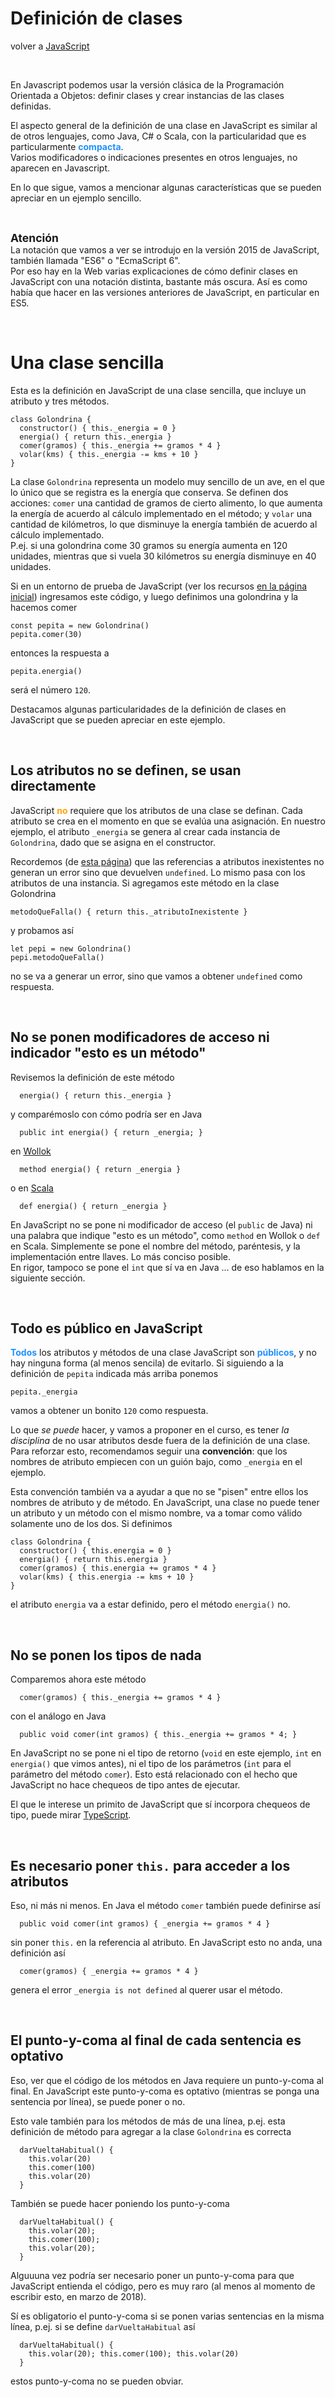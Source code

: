 # Definición de clases

volver a [JavaScript](./javascript-intro.md)

<br/>

En Javascript podemos usar la versión clásica de la Programación Orientada a Objetos: definir clases y crear instancias de las clases definidas.

El aspecto general de la definición de una clase en JavaScript es similar al de otros lenguajes, como Java, C# o Scala, con la particularidad que es particularmente <span style="color: dodgerblue">**compacta**</span>.  
Varios modificadores o indicaciones presentes en otros lenguajes, no aparecen en Javascript.  

En lo que sigue, vamos a mencionar algunas características que se pueden apreciar en un ejemplo sencillo.

<br/> 

<span style="font-size: 125%">**Atención**</span>  
La notación que vamos a ver se introdujo en la versión 2015 de JavaScript, también llamada "ES6" o "EcmaScript 6".  
Por eso hay en la Web varias explicaciones de cómo definir clases en JavaScript con una notación distinta, bastante más oscura. Así es como había que hacer en las versiones anteriores de JavaScript, en particular en ES5.

<br/> 

# Una clase sencilla

Esta es la definición en JavaScript de una clase sencilla, que incluye un atributo y tres métodos.  
```
class Golondrina {
  constructor() { this._energia = 0 }
  energia() { return this._energia }
  comer(gramos) { this._energia += gramos * 4 }
  volar(kms) { this._energia -= kms + 10 }
}
```

La clase `Golondrina` representa un modelo muy sencillo de un ave, en el que lo único que se registra es la energía que conserva. Se definen dos acciones: `comer` una cantidad de gramos de cierto alimento, lo que aumenta la energía de acuerdo al cálculo implementado en el método; y `volar` una cantidad de kilómetros, lo que disminuye la energía también de acuerdo al cálculo implementado.  
P.ej. si una golondrina come 30 gramos su energía aumenta en 120 unidades, mientras que si vuela 30 kilómetros su energía disminuye en 40 unidades.

Si en un entorno de prueba de JavaScript (ver los recursos [en la página inicial](./javascript-intro.md)) ingresamos este código, y luego definimos una golondrina y la hacemos comer 
```
const pepita = new Golondrina()
pepita.comer(30)
```
entonces la respuesta a 
```
pepita.energia()
```
será el número `120`.

Destacamos algunas particularidades de la definición de clases en JavaScript que se pueden apreciar en este ejemplo.

<br/>

## Los atributos no se definen, se usan directamente
JavaScript <span style="color: orange">**no**</span> requiere que los atributos de una clase se definan. Cada atributo se crea en el momento en que se evalúa una asignación. En nuestro ejemplo, el atributo `_energia` se genera al crear cada instancia de `Golondrina`, dado que se asigna en el constructor.

Recordemos (de [esta página](./javascript-arrays-strings-object-literals.md)) que las referencias a atributos inexistentes no generan un error sino que devuelven `undefined`. Lo mismo pasa con los atributos de una instancia. Si agregamos este método en la clase Golondrina
```
metodoQueFalla() { return this._atributoInexistente }
```
y probamos así
```
let pepi = new Golondrina()
pepi.metodoQueFalla()
```
no se va a generar un error, sino que vamos a obtener `undefined` como respuesta.

<br/>

## No se ponen modificadores de acceso ni indicador "esto es un método"
Revisemos la definición de este método
```
  energia() { return this._energia }
```
y comparémoslo con cómo podría ser en Java
```
  public int energia() { return _energia; }
```
en [Wollok](http://www.wollok.org/)
```
  method energia() { return _energia }
```
o en [Scala](https://docs.scala-lang.org/tour/classes.html)
```
  def energia() { return _energia }
```

En JavaScript no se pone ni modificador de acceso (el `public` de Java) ni una palabra que indique "esto es un método", como `method` en Wollok o `def` en Scala. Simplemente se pone el nombre del método, paréntesis, y la implementación entre llaves. Lo más conciso posible.  
En rigor, tampoco se pone el `int` que sí va en Java ... de eso hablamos en la siguiente sección.

<br/>

## Todo es público en JavaScript
<span style="color: dodgerblue">**Todos**</span> los atributos y métodos de una clase JavaScript son <span style="color: dodgerblue">**públicos**</span>, y no hay ninguna forma (al menos sencila) de evitarlo. Si siguiendo a la definición de `pepita` indicada más arriba ponemos
```
pepita._energia
```
vamos a obtener un bonito `120` como respuesta. 

Lo que *se puede* hacer, y vamos a proponer en el curso, es tener *la disciplina* de no usar atributos desde fuera de la definición de una clase. 
Para reforzar esto, recomendamos seguir una **convención**: que los nombres de atributo empiecen con un guión bajo, como `_energia` en el ejemplo.

Esta convención también va a ayudar a que no se "pisen" entre ellos los nombres de atributo y de método. En JavaScript, una clase no puede tener un atributo y un método con el mismo nombre, va a tomar como válido solamente uno de los dos. Si definimos
```
class Golondrina {
  constructor() { this.energia = 0 }
  energia() { return this.energia }
  comer(gramos) { this.energia += gramos * 4 }
  volar(kms) { this.energia -= kms + 10 }
}
```
el atributo `energia` va a estar definido, pero el método `energia()` no.

<br/>

## No se ponen los tipos de nada
Comparemos ahora este método
```
  comer(gramos) { this._energia += gramos * 4 }
```
con el análogo en Java
```
  public void comer(int gramos) { this._energia += gramos * 4; }
```

En JavaScript no se pone ni el tipo de retorno (`void` en este ejemplo, `int` en `energia()` que vimos antes), ni el tipo de los parámetros (`int` para el parámetro del método `comer`). 
Esto está relacionado con el hecho que JavaScript no hace chequeos de tipo antes de ejecutar.

El que le interese un primito de JavaScript que sí incorpora chequeos de tipo, puede mirar [TypeScript](http://www.typescriptlang.org/).

<br/>

## Es necesario poner `this.` para acceder a los atributos
Eso, ni más ni menos. En Java el método `comer` también puede definirse así
```
  public void comer(int gramos) { _energia += gramos * 4 }
```
sin poner `this.` en la referencia al atributo. En JavaScript esto no anda, una definición así
```
  comer(gramos) { _energia += gramos * 4 }
```
genera el error `_energia is not defined` al querer usar el método.

<br/>

## El punto-y-coma al final de cada sentencia es optativo
Eso, ver que el código de los métodos en Java requiere un punto-y-coma al final. En JavaScript este punto-y-coma es optativo (mientras se ponga una sentencia por línea), se puede poner o no.

Esto vale también para los métodos de más de una línea, p.ej. esta definición de método para agregar a la clase `Golondrina` es correcta
```
  darVueltaHabitual() {
    this.volar(20)
    this.comer(100)
    this.volar(20) 
  }
```

También se puede hacer poniendo los punto-y-coma
```
  darVueltaHabitual() {
    this.volar(20);
    this.comer(100);
    this.volar(20);
  }
```

Alguuuna vez podría ser necesario poner un punto-y-coma para que JavaScript entienda el código, pero es muy raro (al menos al momento de escribir esto, en marzo de 2018).

Sí es obligatorio el punto-y-coma si se ponen varias sentencias en la misma línea, p.ej. si se define `darVueltaHabitual` así
```
  darVueltaHabitual() {
    this.volar(20); this.comer(100); this.volar(20)
  }
```
estos punto-y-coma no se pueden obviar.

